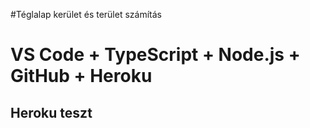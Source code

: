 #Téglalap kerület és terület számítás
#  VS Code + TypeScript + Node.js + GitHub + Heroku

## Heroku teszt
